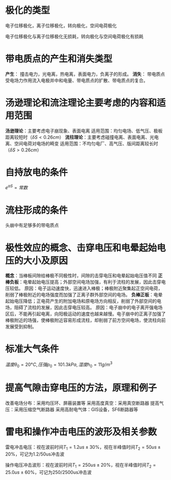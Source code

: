 # 极化的类型

电子位移极化，离子位移极化，转向极化，空间电荷极化

电子位移极化与离子位移极化无损耗，转向极化与空间电荷极化有损耗

# 带电质点的产生和消失类型

**产生**：
撞击电力，光电离，热电离，表面电力，负离子的形成。
**消失**：
带电质点受电场力作用流入电极并中和电量、带电质点的扩散、带电质点的复合。

# 汤逊理论和流注理论主要考虑的内容和适用范围

**汤逊理论**：主要考虑电子崩现象、表面电离
适用范围：均匀电场、低气压、极板距离较短时（$\delta S<0.26cm$）
**流柱理论**：主要考虑碰撞电离、表面电离、光电离、空间电荷对电场的畸变
适用范围：不均匀电厂、高气压、版间距离较长时（$\delta S>0.26cm$）

# 自持放电的条件

$e^{\alpha S} = 常数$

# 流柱形成的条件

头崩中有足够多的带电质点

# 极性效应的概念、击穿电压和电晕起始电压的大小及原因

**概念**：当棒板间隙给棒极不同极性时，间隙的击穿电压和电晕起始电压值不同
**正棒负板**：电晕起始电压提高；外部空间电场加强，有利于流柱的发展，因此击穿电压较低。
原因：电子运动速度快，迅速进入棒极；棒极附近聚集起正空间电荷，削弱了棒极附近的电场强度而加强了正离子群外部空间的电场。
**负棒正板**：电晕起始电压降低；正电荷产生的附加电场和原电场方向相反，削弱了外部空间的电场，阻碍了流柱的发展，因此击穿电压较高。
原因：电子崩中的电子离开强电场区后，不能再引起电离，向阳极运动的速度也越来越慢。电子崩中的正离子加强了棒极附近的场强，使棒极附近容易形成流柱，却削弱了前方空间电场，使流柱向前发展受到抑制。

# 标准大气条件

$温度\theta_0 = 20 °C,压强p_0 = 101.3kPa,湿度h_0 = 11g/m^3$

# 提高气隙击穿电压的方法，原理和例子

改善电场分布：采用均压环、屏蔽装置等
采用高度真空：采用真空断路器
提高气压：采用压缩空气断路器
采用高耐电气体：GIS设备，SF6断路器等

# 雷电和操作冲击电压的波形及相关参数

雷电冲击电压：视在波前时间$T_1 = 1.2us\pm30\%$，视在半峰值时间$T_2 = 50us\pm20\%$，可记为1.2/50us冲击波

操作电压冲击波形：视在波前时间$T_1 = 250us\pm20\%$，视在半峰值时间$T_2 = 25.0us\pm60\%$，可记为250/2500us冲击波